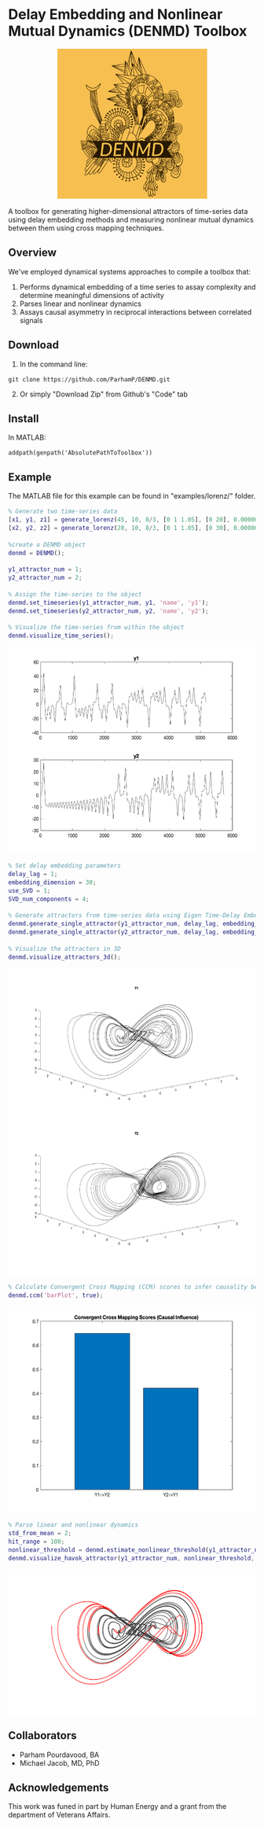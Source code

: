 # Delay Embedding and Nonlinear Mutual Dynamics (DENMD) Toolbox

<p align="center">
<img src="https://github.com/ParhamP/DENMD/blob/main/assets/DENMD-logos.jpeg?raw=true" width="305" height="305">
</p>


A toolbox for generating higher-dimensional attractors of time-series data using delay embedding methods and measuring nonlinear mutual dynamics between them using cross mapping techniques.

## Overview

We've employed dynamical systems approaches to compile a toolbox that:
1. Performs dynamical embedding of a time series to assay complexity and determine meaningful dimensions of activity
2. Parses linear and nonlinear dynamics
3. Assays causal asymmetry in reciprocal interactions between correlated signals

## Download

1. In the command line:
```
git clone https://github.com/ParhamP/DENMD.git
```

2. Or simply "Download Zip" from Github's "Code" tab

## Install

In MATLAB:

```
addpath(genpath('AbsolutePathToToolbox'))
```

## Example

The MATLAB file for this example can be found in "examples/lorenz/" folder.

```Matlab
% Generate two time-series data
[x1, y1, z1] = generate_lorenz(45, 10, 8/3, [0 1 1.05], [0 20], 0.000001);
[x2, y2, z2] = generate_lorenz(28, 10, 8/3, [0 1 1.05], [0 30], 0.000001);

%create a DENMD object
denmd = DENMD();

y1_attractor_num = 1;
y2_attractor_num = 2;

% Assign the time-series to the object
denmd.set_timeseries(y1_attractor_num, y1, 'name', 'y1');
denmd.set_timeseries(y2_attractor_num, y2, 'name', 'y2');

% Visualize the time-series from within the object
denmd.visualize_time_series();
```
<p align="center">
<img src="assets/vis_time_series_wo_title.png?raw=true" width="560" height="420">
</p>

```Matlab
% Set delay embedding parameters
delay_lag = 1;
embedding_dimension = 30;
use_SVD = 1;
SVD_num_components = 4;

% Generate attractors from time-series data using Eigen Time-Delay Embedding
denmd.generate_single_attractor(y1_attractor_num, delay_lag, embedding_dimension, use_SVD, SVD_num_components);
denmd.generate_single_attractor(y2_attractor_num, delay_lag, embedding_dimension, use_SVD, SVD_num_components);

% Visualize the attractors in 3D
denmd.visualize_attractors_3d();
```
<p align="center">
<img src="assets/vis_lorenz_attractors_wo_title.png?raw=true" width="627" height="623">
</p>

```Matlab
% Calculate Convergent Cross Mapping (CCM) scores to infer causality between the two systems
denmd.ccm('barPlot', true);
```
<p align="center">
<img src="assets/ccm_bar_plot.png?raw=true" width="560" height="420">
</p>

```Matlab
% Parse linear and nonlinear dynamics
std_from_mean = 2;
hit_range = 100;
nonlinear_threshold = denmd.estimate_nonlinear_threshold(y1_attractor_num, std_from_mean);
denmd.visualize_havok_attractor(y1_attractor_num, nonlinear_threshold, hit_range)
```
<p align="center">
<img src="assets/havok.png?raw=true" width="627" height="294">
</p>

## Collaborators

- Parham Pourdavood, BA
- Michael Jacob, MD, PhD

## Acknowledgements

This work was funed in part by Human Energy and a grant from the department of Veterans Affairs.

